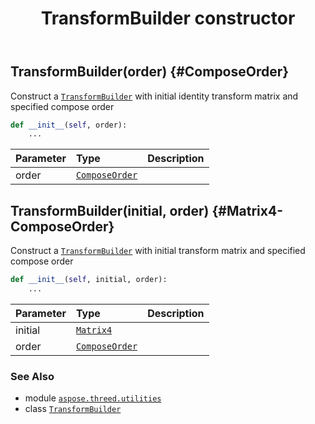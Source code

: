 ﻿---
title: TransformBuilder constructor
second_title: Aspose.3D for Python via .NET API References
description: 
type: docs
weight: 10
url: /python-net/aspose.threed.utilities/transformbuilder/__init__/
is_root: false
---

## TransformBuilder(order) {#ComposeOrder}

Construct a [`TransformBuilder`](/3d/python-net/aspose.threed.utilities/transformbuilder) with initial identity transform matrix and specified compose order



```python
def __init__(self, order):
    ...
```


| Parameter | Type | Description |
| :- | :- | :- |
| order | [`ComposeOrder`](/3d/python-net/aspose.threed.utilities/composeorder) |  |


## TransformBuilder(initial, order) {#Matrix4-ComposeOrder}

Construct a [`TransformBuilder`](/3d/python-net/aspose.threed.utilities/transformbuilder) with initial transform matrix and specified compose order



```python
def __init__(self, initial, order):
    ...
```


| Parameter | Type | Description |
| :- | :- | :- |
| initial | [`Matrix4`](/3d/python-net/aspose.threed.utilities/matrix4) |  |
| order | [`ComposeOrder`](/3d/python-net/aspose.threed.utilities/composeorder) |  |



### See Also
* module [`aspose.threed.utilities`](../../)
* class [`TransformBuilder`](/3d/python-net/aspose.threed.utilities/transformbuilder)
